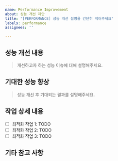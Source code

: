 ```yaml
---
name: Performance Improvement
about: 성능 개선 제안
title: "[PERFORMANCE] 성능 개선 설명을 간단히 적어주세요"
labels: performance
assignees: ''

---
```


## 성능 개선 내용
> 개선하고자 하는 성능 이슈에 대해 설명해주세요.

## 기대한 성능 향상
> 성능 개선 후 기대되는 결과를 설명해주세요.

## 작업 상세 내용
- [ ] 최적화 작업 1: TODO
- [ ] 최적화 작업 2: TODO
- [ ] 최적화 작업 3: TODO

## 기타 참고 사항
